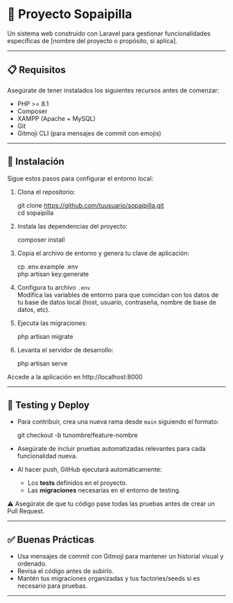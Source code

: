 # 🍪 Proyecto Sopaipilla

Un sistema web construido con Laravel para gestionar funcionalidades específicas de [nombre del proyecto o propósito, si aplica].

---

## 📋 Requisitos

Asegúrate de tener instalados los siguientes recursos antes de comenzar:

- PHP >= 8.1  
- Composer  
- XAMPP (Apache + MySQL)  
- Git  
- Gitmoji CLI (para mensajes de commit con emojis)

---

## 🚀 Instalación

Sigue estos pasos para configurar el entorno local:

1. Clona el repositorio:

   git clone https://github.com/tuusuario/sopaipilla.git  
   cd sopaipilla

2. Instala las dependencias del proyecto:

   composer install

3. Copia el archivo de entorno y genera tu clave de aplicación:

   cp .env.example .env  
   php artisan key:generate

4. Configura tu archivo `.env`  
   Modifica las variables de entorno para que coincidan con los datos de tu base de datos local (host, usuario, contraseña, nombre de base de datos, etc).

5. Ejecuta las migraciones:

   php artisan migrate

6. Levanta el servidor de desarrollo:

   php artisan serve

Accede a la aplicación en http://localhost:8000

---

## 🧪 Testing y Deploy

- Para contribuir, crea una nueva rama desde `main` siguiendo el formato:

  git checkout -b tunombre/feature-nombre

- Asegúrate de incluir pruebas automatizadas relevantes para cada funcionalidad nueva.

- Al hacer push, GitHub ejecutará automáticamente:
  - Los **tests** definidos en el proyecto.
  - Las **migraciones** necesarias en el entorno de testing.

⚠️ Asegúrate de que tu código pase todas las pruebas antes de crear un Pull Request.

---

## ✅ Buenas Prácticas

- Usa mensajes de commit con Gitmoji para mantener un historial visual y ordenado.
- Revisa el código antes de subirlo.
- Mantén tus migraciones organizadas y tus factories/seeds si es necesario para pruebas.

---
